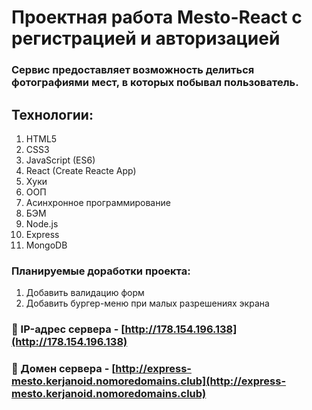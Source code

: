 # Проектная работа Mesto-React с регистрацией и авторизацией

### Сервис предоставляет возможность делиться фотографиями мест, в которых побывал пользователь.  

## Технологии:
1. HTML5
2. CSS3
3. JavaScript (ES6)
4. React (Create Reacte App)
5. Хуки
6. ООП
7. Асинхронное программирование
8. БЭМ
9. Node.js
10. Express
11. MongoDB
 
### Планируемые доработки проекта:
1) Добавить валидацию форм
2) Добавить бургер-меню при малых разрешениях экрана

### :link: IP-адрес сервера - [http://178.154.196.138](http://178.154.196.138)  
### :link: Домен сервера - [http://express-mesto.kerjanoid.nomoredomains.club](http://express-mesto.kerjanoid.nomoredomains.club)  
